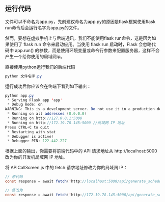 ## 运行代码

文件可以不命名为app.py，先前建议命名为app.py的原因是flask框架使用flask run命令后会运行名字为app.py的文件。

然而，要想在虚拟手机上与后端通讯，我们不能使用flask run命令，这是因为如果使用了 flask run 命令来启动应用。当使用 flask run 启动时，Flask 会忽略代码中 app.run() 的参数，而是使用环境变量或命令行参数来配置服务器，这样不会产生一个给你使用的局域网ip。

直接使用python运行我们的后端代码
```java
python 文件名字.py
```

运行成功后你应该会在终端下看到如下输出：
```java
python app.py
 * Serving Flask app 'app'
 * Debug mode: on
WARNING: This is a development server. Do not use it in a production deployment. Use a production WSGI server instead.
 * Running on all addresses (0.0.0.0)
 * Running on http://127.0.0.1:5000
 * Running on http://172.19.78.145:5000 //局域网 IP 地址
Press CTRL+C to quit
 * Restarting with stat
 * Debugger is active!
 * Debugger PIN: 122-442-227
```

根据上面的输出，你需要将前端代码中的 API 请求地址从 http://localhost:5000 改为你的开发机局域网 IP 地址。

将 APICallScreen.js 中的 fetch 请求地址修改为你的局域网 IP：
```java
// 原代码
const response = await fetch('http://localhost:5000/api/generate_schedule', {

// 修改为
const response = await fetch('http://172.19.78.145:5000/api/generate_schedule', {
```
